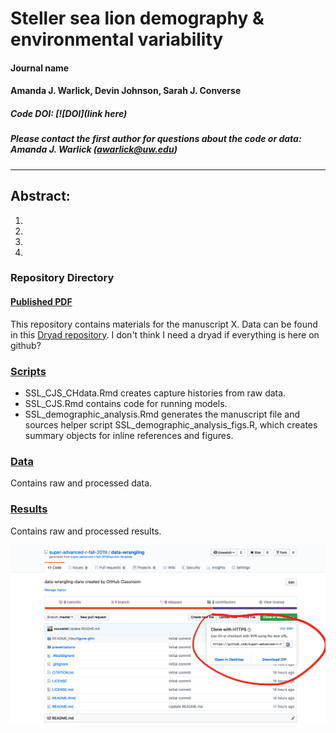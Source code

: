 
# Steller sea lion demography & environmental variability

#### Journal name

#### Amanda J. Warlick, Devin Johnson, Sarah J. Converse

##### Code DOI: [![DOI](link here)

##### Please contact the first author for questions about the code or data: Amanda J. Warlick (awarlick@uw.edu)
_______________________________________________________________________________________

## Abstract:
1. 
2. 
3. 
4. 

### Repository Directory

#### [Published PDF](link)

This repository contains materials for the manuscript X. Data can be found in this [Dryad repository](link). I don't think I need a dryad if everything is here on github?

### [Scripts](./scripts)

+ SSL_CJS_CHdata.Rmd creates capture histories from raw data.
+ SSL_CJS.Rmd contains code for running models.
+ SSL_demographic_analysis.Rmd generates the manuscript file and sources helper script SSL_demographic_analysis_figs.R, which creates summary objects for inline references and figures.  
 
### [Data](./data) 

Contains raw and processed data.

### [Results](./results)

Contains raw and processed results.

![](imgs/clone.png)
